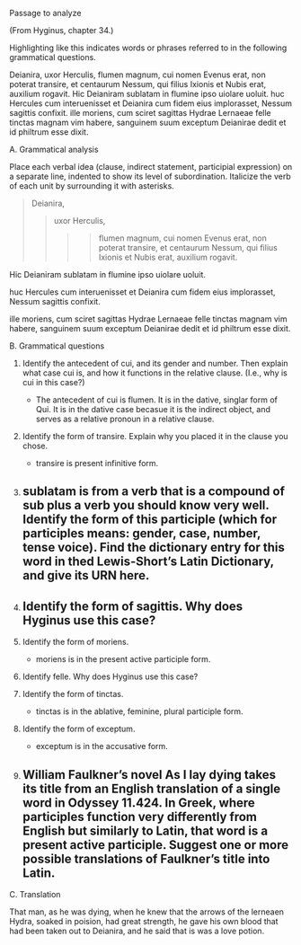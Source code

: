 
Passage to analyze

(From Hyginus, chapter 34.)

Highlighting like this indicates words or phrases referred to in the following grammatical questions.

Deianira, uxor Herculis, flumen magnum, cui nomen Evenus erat, non poterat transire, et centaurum Nessum, qui filius Ixionis et Nubis erat, auxilium rogavit. Hic Deianiram sublatam in flumine ipso uiolare uoluit. huc Hercules cum interuenisset et Deianira cum fidem eius implorasset, Nessum sagittis confixit.
ille moriens, cum sciret sagittas Hydrae Lernaeae felle tinctas magnam vim habere, sanguinem suum exceptum Deianirae dedit et id philtrum esse dixit.

A. Grammatical analysis

Place each verbal idea (clause, indirect statement, participial expression) on a separate line, indented to show its level of subordination. Italicize the verb of each unit by surrounding it with asterisks.

> Deianira, 
>> uxor Herculis, 
>>>> flumen magnum, 
>>>> cui nomen Evenus erat,
non poterat transire, 
>> et centaurum Nessum, 
>> qui filius Ixionis et Nubis erat, 
> auxilium rogavit.

Hic Deianiram sublatam in flumine ipso uiolare uoluit.

huc Hercules cum interuenisset et Deianira cum fidem eius implorasset, Nessum sagittis confixit.

ille moriens, cum sciret sagittas Hydrae Lernaeae felle tinctas magnam vim habere, sanguinem suum exceptum Deianirae dedit et id philtrum esse dixit.


B. Grammatical questions

1. Identify the antecedent of cui, and its gender and number. Then explain what case cui is, and how it functions in the relative clause. (I.e., why is cui in this case?)
    - The antecedent of cui is flumen. It is in the dative, singlar form of Qui. It is in the dative case becasue it is the indirect object, and serves as a relative pronoun in a relative clause. 

1. Identify the form of transire. Explain why you placed it in the clause you chose.
    - transire is present infinitive form. 
    
1. sublatam is from a verb that is a compound of sub plus a verb you should know very well. Identify the form of this participle (which for participles means: gender, case, number, tense voice). Find the dictionary entry for this word in thed Lewis-Short’s Latin Dictionary, and give its URN here.
    -

1. Identify the form of sagittis. Why does Hyginus use this case?
    - 

1. Identify the form of moriens.
    - moriens is in the present active participle form.
     
1. Identify felle. Why does Hyginus use this case?

1. Identify the form of tinctas.
    - tinctas is in the ablative, feminine, plural participle form. 

1. Identify the form of exceptum.
    - exceptum is in the accusative form. 

1. William Faulkner’s novel As I lay dying takes its title from an English translation of a single word in Odyssey 11.424. In Greek, where participles function very differently from English but similarly to Latin, that word is a present active participle. Suggest one or more possible translations of Faulkner’s title into Latin.
    -
    
C. Translation 

That man, as he was dying, when he knew that the arrows of the lerneaen Hydra, soaked in poision, had great strength, he gave his own blood that had been taken out to Deianira, and he said that is was a love potion. 
